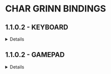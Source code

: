 # CHAR GRINN BINDINGS

## 1.1.0.2 - KEYBOARD
<details>  

-__H__ = *Animation Interruption*  
-__J__ = *Eat / Drink*  
-__U__ = *Character Sheet*  
-__[__ = *Dual Block*  
-__\\__ = *Warming Hands*  
-__Shift + O__ = *Open Animation Replacer menu*  
-__Backspace__ = *Immersive Equipment Displays menu*  
-__Shift + Enter__ = *ENB Menu*  

*__NOTE__:There are several mods that will require KEY BINDINGS to be assigned.  I recommend that you review all MCM menus to verify you have your bindings assigned as you see fit for your playstyle.*  

*__Examples__:  Survive the Night, Immersive Horses, Follower Framework, and more.*  
</details>

## 1.1.0.2 - GAMEPAD
<details>  

-__RS__ = *Center Camera*  
-__HOLD RS__ = *First / 3rd Person Camera*  
-__LS__ = *Stealth + Dodge (Combat)*  
-__RB + LS__ = *Inventory*  
-__RB + X__ = *Magic Menu*  
-__RB + Y__ = *Perks Menu*  
-__RB + A__ = *Map*  
-__RB + SELECT__ = *Quick Save*  
-__RB + START__ = *Quick Load*  
-__RB + RS__ = *Shouts / Commands*  
-__B + RS__ = *Favorites Menu*  
-__DPAD Up__ = *Use Torch*
-__2x DPAD Up__ = *Drop Lit Torch*
-__DPAD RIGHT__ = *Cycle Favorites 1 - 3*  
-__DPAD LEFT__ = *Cycle Favorites 4 - 8*  
-__DPAD DOWN__ = **  
-__HOLD DPAD DOWN__ = **  

*__Note__ - this mod is optional and is disabled by default (by request).  You can enable or download, place at the bottom of your load order.*
</details>
